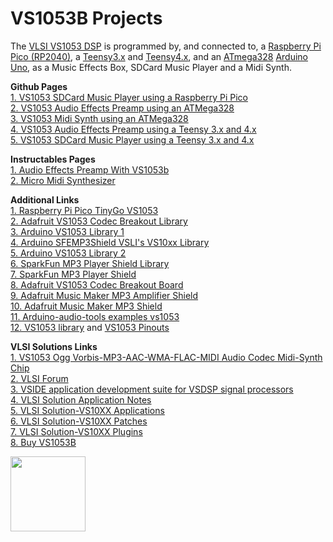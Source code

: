 # VS1053B Projects

The [VLSI VS1053 DSP](https://www.vlsi.fi/en/products/vs1053.html) is programmed by, and connected to, a [Raspberry Pi Pico (RP2040)](https://www.raspberrypi.com/products/raspberry-pi-pico/), a [Teensy3.x](https://www.pjrc.com/store/teensy36.html) and [Teensy4.x](https://www.pjrc.com/store/teensy41.html), and an [ATmega328](https://www.microchip.com/en-us/product/ATmega328) [Arduino Uno](https://docs.arduino.cc/hardware/uno-rev3), as a Music Effects Box, SDCard Music Player and a Midi Synth.

<p class="header">
  <b>Github Pages</b><br>
  <a href="https://github.com/TobiasVanDyk/Pico-MCU-from-Raspberry-Pi/tree/main/Vs1053Pico">1. VS1053 SDCard Music Player using a Raspberry Pi Pico</a> <br /> 
  <a href="https://github.com/TobiasVanDyk/Audio-Effects-Preamp-VS1053b">2. VS1053 Audio Effects Preamp using an ATMega328</a> <br /> 
  <a href="https://github.com/TobiasVanDyk/VS1053-Micro-Midi-Synthesizer">3. VS1053 Midi Synth using an ATMega328</a> <br /> 
  <a href="https://github.com/TobiasVanDyk/VS1053B-Teensy-36-and-41-Music-Effects">4. VS1053 Audio Effects Preamp using a Teensy 3.x and 4.x</a> <br /> 
  <a href="https://github.com/TobiasVanDyk/VS1053B-Teensy36-Teensy41-SDCard-Music-Player">5. VS1053 SDCard Music Player using a Teensy 3.x and 4.x</a> <br /> 
</p>

<p class="header">
  <b>Instructables Pages</b><br>
  <a href="https://www.instructables.com/Audio-Effects-Preamp-With-VS1053b/">1. Audio Effects Preamp With VS1053b</a> <br /> 
  <a href="https://www.instructables.com/Micro-Midi-Synthesizer/">2. Micro Midi Synthesizer</a> <br /> 
</p>

**Additional Links**<br>
[1. Raspberry Pi Pico TinyGo VS1053](https://github.com/elehobica/pico_tinygo_vs1053)<br>
[2. Adafruit VS1053 Codec Breakout Library](https://github.com/adafruit/Adafruit_VS1053_Library)<br>
[3. Arduino VS1053 Library 1](https://mpflaga.github.io/Arduino_Library-vs1053_for_SdFat/)<br>
[4. Arduino SFEMP3Shield VSLI's VS10xx Library](https://github.com/madsci1016/Sparkfun-MP3-Player-Shield-Arduino-Library/)<br>
[5. Arduino VS1053 Library 2](https://github.com/mpflaga/Arduino_Library-vs1053_for_SdFat)<br>
[6. SparkFun MP3 Player Shield Library](https://github.com/sparkfun/MP3_Player_Shield/tree/V_1.5)<br>
[7. SparkFun MP3 Player Shield](https://www.sparkfun.com/products/12660)<br>
[8. Adafruit VS1053 Codec Breakout Board](https://www.adafruit.com/product/1381)<br>
[9. Adafruit Music Maker MP3 Amplifier Shield](https://www.adafruit.com/product/1788)<br>
[10. Adafruit Music Maker MP3 Shield](https://www.adafruit.com/product/1790)<br>
[11. Arduino-audio-tools examples vs1053](https://github.com/pschatzmann/arduino-audio-tools/tree/main/examples/examples-vs1053)<br>
[12. VS1053 library](https://github.com/pschatzmann/arduino-vs1053) and [VS1053 Pinouts](https://github.com/pschatzmann/arduino-vs1053/wiki/Pinouts-for-Processors-and-Tested-Boards)<br>


**VLSI Solutions Links**<br>
[1. VS1053 Ogg Vorbis-MP3-AAC-WMA-FLAC-MIDI Audio Codec Midi-Synth Chip](https://www.vlsi.fi/en/products/vs1053.html)<br>
[2. VLSI Forum](http://www.vsdsp-forum.com/phpbb/index.php)<br>
[3. VSIDE application development suite for VSDSP signal processors](https://www.vlsi.fi/en/support/software/vside.html)<br>
[4. VLSI Solution Application Notes](https://www.vlsi.fi/en/support/applicationnotes.html)<br>
[5. VLSI Solution-VS10XX Applications](https://www.vlsi.fi/en/support/software/vs10xxapplications.html)<br>
[6. VLSI Solution-VS10XX Patches](https://www.vlsi.fi/en/support/software/vs10xxpatches.html)<br>
[7. VLSI Solution-VS10XX Plugins](https://www.vlsi.fi/en/support/software/vs10xxplugins.html)<br>
[8. Buy VS1053B](https://webstore.vlsi.fi/epages/vlsi.sf/en_GB/?ObjectID=3271321)<br>


<p align="left">
<img src="/vs1053_chip_2" height="120" /> 
</p>


